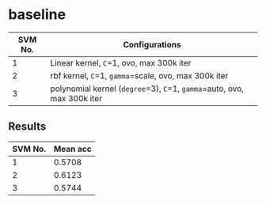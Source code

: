 baseline
===
| SVM No. | Configurations |
| ------ | -------------- |
| 1 | Linear kernel, `C`=1, ovo, max 300k iter |
| 2 | rbf kernel, `C`=1, `gamma`=scale, ovo, max 300k iter |
| 3 | polynomial kernel (`degree`=3), `C`=1, `gamma`=auto, ovo, max 300k iter |

Results
---
| SVM No. | Mean acc |
| ------- | -------- |
| 1 | 0.5708 |
| 2 | 0.6123 |
| 3 | 0.5744 |